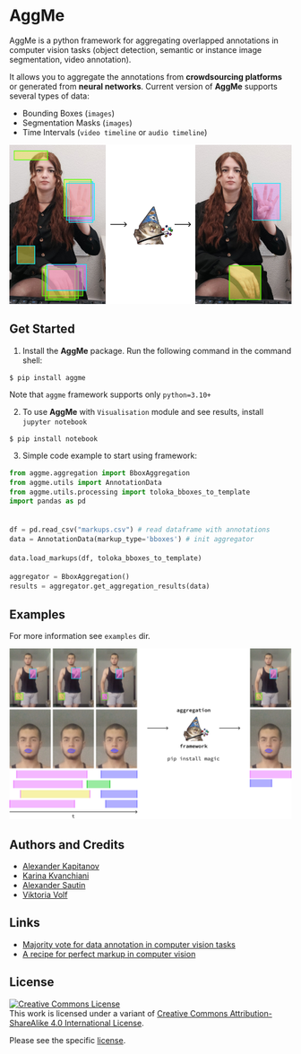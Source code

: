 # AggMe

AggMe is a python framework for aggregating overlapped annotations in computer vision tasks (object detection, semantic or instance image segmentation, video annotation).

It allows you to aggregate the annotations from __crowdsourcing platforms__ or generated from __neural networks__.
Current version of **AggMe** supports several types of data:

- Bounding Boxes (`images`)
- Segmentation Masks (`images`)
- Time Intervals (`video timeline` or `audio timeline`)

<img src="images/title.png" alt="title"/>

## Get Started
1. Install the **AggMe** package. Run the following command in the command shell:
```shell
$ pip install aggme
```

Note that `aggme` framework supports only `python=3.10+`

2. To use __AggMe__ with `Visualisation` module and see results, install `jupyter notebook`
```shell
$ pip install notebook
```

3. Simple code example to start using framework:
```python
from aggme.aggregation import BboxAggregation
from aggme.utils import AnnotationData
from aggme.utils.processing import toloka_bboxes_to_template
import pandas as pd


df = pd.read_csv("markups.csv") # read dataframe with annotations
data = AnnotationData(markup_type='bboxes') # init aggregator

data.load_markups(df, toloka_bboxes_to_template)

aggregator = BboxAggregation()
results = aggregator.get_aggregation_results(data)
```

## Examples
For more information see `examples` dir.

<img src="images/example.png" alt="example"/>


## Authors and Credits
- [Alexander Kapitanov](https://www.linkedin.com/in/hukenovs)
- [Karina Kvanchiani](https://www.linkedin.com/in/kvanchiani)
- [Alexander Sautin](https://www.linkedin.com/in/alexander-sautin-b5039623b)
- [Viktoria Volf](https://ru.linkedin.com/in/%D0%B2%D0%B8%D0%BA%D1%82%D0%BE%D1%80%D0%B8%D1%8F-%D0%B2%D0%BE%D0%BB%D1%8C%D1%84-080211217)

## Links
- [Majority vote for data annotation in computer vision tasks](https://habr.com/ru/companies/sberdevices/articles/747464/)
- [A recipe for perfect markup in computer vision](https://habr.com/ru/companies/oleg-bunin/articles/833994/)

## License
<a rel="license" href="http://creativecommons.org/licenses/by-sa/4.0/"><img alt="Creative Commons License" style="border-width:0" src="https://i.creativecommons.org/l/by-sa/4.0/88x31.png" /></a><br />This work is licensed under a variant of <a rel="license" href="http://creativecommons.org/licenses/by-sa/4.0/">Creative Commons Attribution-ShareAlike 4.0 International License</a>.

Please see the specific [license](https://github.com/ai-forever/aggme/blob/master/license/en_us.pdf).